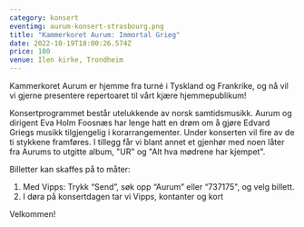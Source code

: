 ```yaml
---
category: konsert
eventimg: aurum-konsert-strasbourg.png
title: "Kammerkoret Aurum: Immortal Grieg"
date: 2022-10-19T18:00:26.574Z
price: 100
venue: Ilen kirke, Trondheim
---
```

Kammerkoret Aurum er hjemme fra turné i Tyskland og Frankrike, og nå vil vi gjerne presentere repertoaret til vårt kjære hjemmepublikum!

Konsertprogrammet består utelukkende av norsk samtidsmusikk. Aurum og dirigent Eva Holm Foosnæs har lenge hatt en drøm om å gjøre Edvard Griegs musikk tilgjengelig i korarrangementer. Under konserten vil fire av de ti stykkene framføres. I tillegg får vi blant annet et gjenhør med noen låter fra Aurums to utgitte album, "UR" og "Alt hva mødrene har kjempet".

Billetter kan skaffes på to måter:

1. Med Vipps: Trykk “Send”, søk opp “Aurum” eller “737175", og velg billett.
2. I døra på konsertdagen tar vi Vipps, kontanter og kort 

Velkommen!